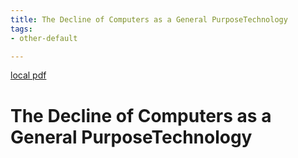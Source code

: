 ```yaml
---
title: The Decline of Computers as a General PurposeTechnology
tags:
- other-default

---
```


[local pdf](../../../pdfs/The%20Decline%20of%20Computers%20as%20a%20General%20PurposeTechnology.pdf)

# The Decline of Computers as a General PurposeTechnology
